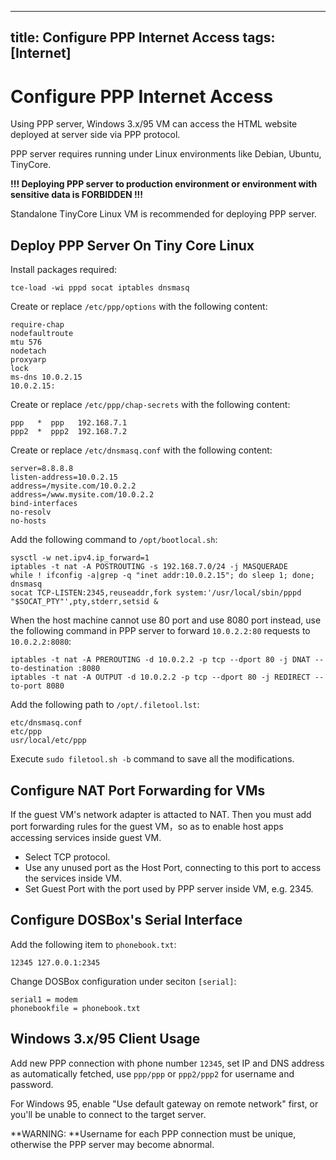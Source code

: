 -----
title: Configure PPP Internet Access
tags: [Internet]
-----

Configure PPP Internet Access
=============================

Using PPP server, Windows 3.x/95 VM can access the HTML website deployed at server side via PPP protocol.

PPP server requires running under Linux environments like Debian, Ubuntu, TinyCore.

**!!! Deploying PPP server to production environment or environment with sensitive data is FORBIDDEN !!!**

Standalone TinyCore Linux VM is recommended for deploying PPP server.

## Deploy PPP Server On Tiny Core Linux

Install packages required:

	tce-load -wi pppd socat iptables dnsmasq

Create or replace `/etc/ppp/options` with the following content:

	require-chap
	nodefaultroute
	mtu 576
	nodetach
	proxyarp
	lock
	ms-dns 10.0.2.15
	10.0.2.15:

Create or replace `/etc/ppp/chap-secrets` with the following content:

	ppp   *  ppp   192.168.7.1
	ppp2  *  ppp2  192.168.7.2

Create or replace `/etc/dnsmasq.conf` with the following content:

	server=8.8.8.8
	listen-address=10.0.2.15
	address=/mysite.com/10.0.2.2
	address=/www.mysite.com/10.0.2.2
	bind-interfaces
	no-resolv
	no-hosts

Add the following command to `/opt/bootlocal.sh`:

	sysctl -w net.ipv4.ip_forward=1
	iptables -t nat -A POSTROUTING -s 192.168.7.0/24 -j MASQUERADE
	while ! ifconfig -a|grep -q "inet addr:10.0.2.15"; do sleep 1; done;
	dnsmasq
	socat TCP-LISTEN:2345,reuseaddr,fork system:'/usr/local/sbin/pppd "$SOCAT_PTY"',pty,stderr,setsid &

When the host machine cannot use 80 port and use 8080 port instead, use the following command in PPP server to forward `10.0.2.2:80` requests to `10.0.2.2:8080`:

	iptables -t nat -A PREROUTING -d 10.0.2.2 -p tcp --dport 80 -j DNAT --to-destination :8080
	iptables -t nat -A OUTPUT -d 10.0.2.2 -p tcp --dport 80 -j REDIRECT --to-port 8080

Add the following path to `/opt/.filetool.lst`:

	etc/dnsmasq.conf
	etc/ppp
	usr/local/etc/ppp

Execute `sudo filetool.sh -b` command to save all the modifications.

## Configure NAT Port Forwarding for VMs

If the guest VM's network adapter is attacted to NAT. Then you must add port forwarding rules for the guest VM，so as to enable host apps accessing services inside guest VM.

* Select TCP protocol.
* Use any unused port as the Host Port, connecting to this port to access the services inside VM.
* Set Guest Port with the port used by PPP server inside VM, e.g. 2345.

## Configure DOSBox's Serial Interface

Add the following item to `phonebook.txt`:

	12345 127.0.0.1:2345

Change DOSBox configuration under seciton `[serial]`:

	serial1 = modem
	phonebookfile = phonebook.txt

## Windows 3.x/95 Client Usage

Add new PPP connection with phone number `12345`, set IP and DNS address as automatically fetched, use `ppp/ppp` or `ppp2/ppp2` for username and password.

For Windows 95, enable "Use default gateway on remote network" first, or you'll be unable to connect to the target server.

**WARNING: **Username for each PPP connection must be unique, otherwise the PPP server may become abnormal.

